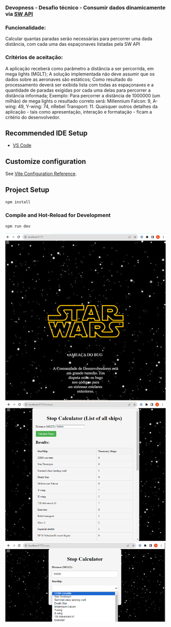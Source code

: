 ### Devopness - Desafio técnico - Consumir dados dinamicamente via [SW API](https://swapi.dev/)
### Funcionalidade:
Calcular quantas paradas serão necessárias para percorrer uma dada distância, com cada uma das espaçonaves listadas pela SW API
### Critérios de aceitação: 
A aplicação receberá como parâmetro a distância a ser percorrida, em mega lights (MGLT); A solução implementada não deve assumir que os dados sobre as aeronaves são estáticos; Como resultado do processamento deverá ser exibida lista com todas as espaçonaves e a quantidade de paradas exigidas por cada uma delas para percorrer a distância informada; Exemplo: Para percorrer a distância de 1000000 (um milhão) de mega lights o resultado correto será: Millennium Falcon: 9, A-wing: 49, Y-wing: 74, nRebel Transport: 11.
Quaisquer outros detalhes da aplicação - tais como apresentação, interação e formatação - ficam a critério do desenvolvedor.

## Recommended IDE Setup

- [VS Code](https://code.visualstudio.com/)
## Customize configuration

See [Vite Configuration Reference](https://vitejs.dev/config/).

## Project Setup

```sh
npm install
```

### Compile and Hot-Reload for Development

```sh
npm run dev
```
![Print Home](home.png)
![](calculator.png)
![](calculator2.png)

